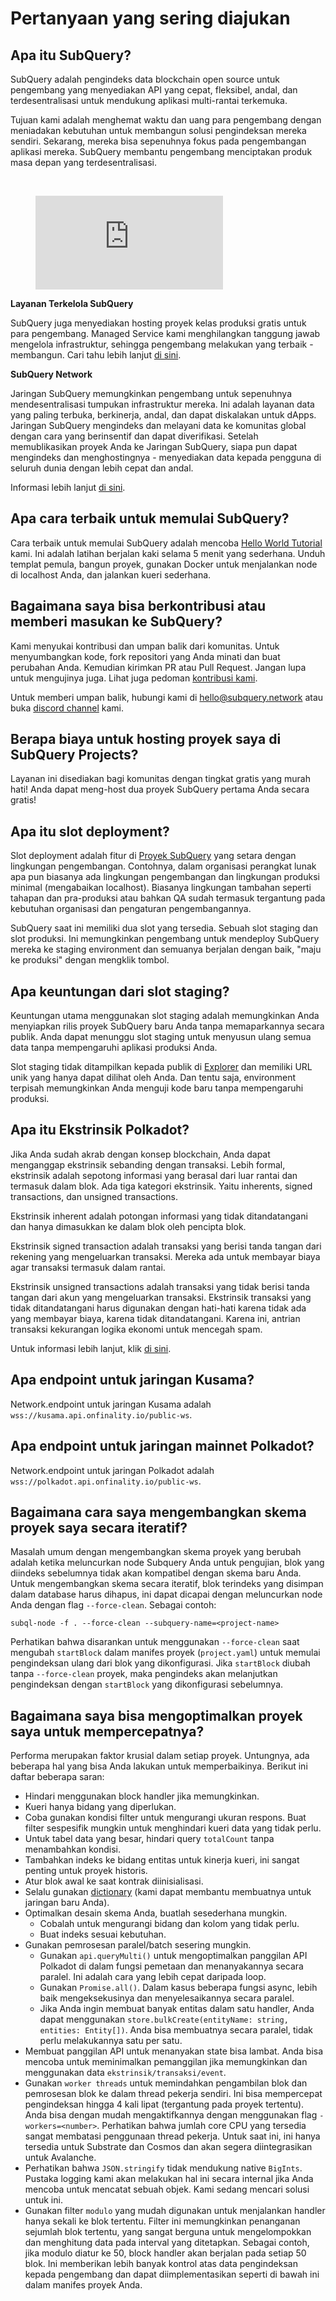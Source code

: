 # Pertanyaan yang sering diajukan

## Apa itu SubQuery?

SubQuery adalah pengindeks data blockchain open source untuk pengembang yang menyediakan API yang cepat, fleksibel, andal, dan terdesentralisasi untuk mendukung aplikasi multi-rantai terkemuka.

Tujuan kami adalah menghemat waktu dan uang para pengembang dengan meniadakan kebutuhan untuk membangun solusi pengindeksan mereka sendiri. Sekarang, mereka bisa sepenuhnya fokus pada pengembangan aplikasi mereka. SubQuery membantu pengembang menciptakan produk masa depan yang terdesentralisasi.

<br/>
<figure class="video_container">
<iframe src="https://www.youtube.com/embed/gCpVz_mkWdo" title="Memperkenalkan SubQuery Network" frameborder="0" allow="accelerometer; autoplay; clipboard-write; encrypted-media; gyroscope; picture-in-picture" allowfullscree="true"></iframe>
</figure>

**Layanan Terkelola SubQuery**

SubQuery juga menyediakan hosting proyek kelas produksi gratis untuk para pengembang. Managed Service kami menghilangkan tanggung jawab mengelola infrastruktur, sehingga pengembang melakukan yang terbaik - membangun. Cari tahu lebih lanjut [di sini](/run_publish/publish.md).

**SubQuery Network**

Jaringan SubQuery memungkinkan pengembang untuk sepenuhnya mendesentralisasi tumpukan infrastruktur mereka. Ini adalah layanan data yang paling terbuka, berkinerja, andal, dan dapat diskalakan untuk dApps. Jaringan SubQuery mengindeks dan melayani data ke komunitas global dengan cara yang berinsentif dan dapat diverifikasi. Setelah memublikasikan proyek Anda ke Jaringan SubQuery, siapa pun dapat mengindeks dan menghostingnya - menyediakan data kepada pengguna di seluruh dunia dengan lebih cepat dan andal.

Informasi lebih lanjut [di sini](/subquery_network/introduction.md).

## Apa cara terbaik untuk memulai SubQuery?

Cara terbaik untuk memulai SubQuery adalah mencoba [Hello World Tutorial](/assets/pdf/Hello_World_Lab.pdf) kami. Ini adalah latihan berjalan kaki selama 5 menit yang sederhana. Unduh templat pemula, bangun proyek, gunakan Docker untuk menjalankan node di localhost Anda, dan jalankan kueri sederhana.

## Bagaimana saya bisa berkontribusi atau memberi masukan ke SubQuery?

Kami menyukai kontribusi dan umpan balik dari komunitas. Untuk menyumbangkan kode, fork repositori yang Anda minati dan buat perubahan Anda. Kemudian kirimkan PR atau Pull Request. Jangan lupa untuk mengujinya juga. Lihat juga pedoman [kontribusi kami](../miscellaneous/contributing.html).

Untuk memberi umpan balik, hubungi kami di hello@subquery.network atau buka [discord channel](https://discord.com/invite/78zg8aBSMG) kami.

## Berapa biaya untuk hosting proyek saya di SubQuery Projects?

Layanan ini disediakan bagi komunitas dengan tingkat gratis yang murah hati! Anda dapat meng-host dua proyek SubQuery pertama Anda secara gratis!

## Apa itu slot deployment?

Slot deployment adalah fitur di [Proyek SubQuery](https://project.subquery.network) yang setara dengan lingkungan pengembangan. Contohnya, dalam organisasi perangkat lunak apa pun biasanya ada lingkungan pengembangan dan lingkungan produksi minimal (mengabaikan localhost). Biasanya lingkungan tambahan seperti tahapan dan pra-produksi atau bahkan QA sudah termasuk tergantung pada kebutuhan organisasi dan pengaturan pengembangannya.

SubQuery saat ini memiliki dua slot yang tersedia. Sebuah slot staging dan slot produksi. Ini memungkinkan pengembang untuk mendeploy SubQuery mereka ke staging environment dan semuanya berjalan dengan baik, "maju ke produksi" dengan mengklik tombol.

## Apa keuntungan dari slot staging?

Keuntungan utama menggunakan slot staging adalah memungkinkan Anda menyiapkan rilis proyek SubQuery baru Anda tanpa memaparkannya secara publik. Anda dapat menunggu slot staging untuk menyusun ulang semua data tanpa mempengaruhi aplikasi produksi Anda.

Slot staging tidak ditampilkan kepada publik di [Explorer](https://explorer.subquery.network/) dan memiliki URL unik yang hanya dapat dilihat oleh Anda. Dan tentu saja, environment terpisah memungkinkan Anda menguji kode baru tanpa mempengaruhi produksi.

## Apa itu Ekstrinsik Polkadot?

Jika Anda sudah akrab dengan konsep blockchain, Anda dapat menganggap ekstrinsik sebanding dengan transaksi. Lebih formal, ekstrinsik adalah sepotong informasi yang berasal dari luar rantai dan termasuk dalam blok. Ada tiga kategori ekstrinsik. Yaitu inherents, signed transactions, dan unsigned transactions.

Ekstrinsik inherent adalah potongan informasi yang tidak ditandatangani dan hanya dimasukkan ke dalam blok oleh pencipta blok.

Ekstrinsik signed transaction adalah transaksi yang berisi tanda tangan dari rekening yang mengeluarkan transaksi. Mereka ada untuk membayar biaya agar transaksi termasuk dalam rantai.

Ekstrinsik unsigned transactions adalah transaksi yang tidak berisi tanda tangan dari akun yang mengeluarkan transaksi. Ekstrinsik transaksi yang tidak ditandatangani harus digunakan dengan hati-hati karena tidak ada yang membayar biaya, karena tidak ditandatangani. Karena ini, antrian transaksi kekurangan logika ekonomi untuk mencegah spam.

Untuk informasi lebih lanjut, klik [di sini](https://substrate.dev/docs/en/knowledgebase/learn-substrate/extrinsics).

## Apa endpoint untuk jaringan Kusama?

Network.endpoint untuk jaringan Kusama adalah `wss://kusama.api.onfinality.io/public-ws`.

## Apa endpoint untuk jaringan mainnet Polkadot?

Network.endpoint untuk jaringan Polkadot adalah `wss://polkadot.api.onfinality.io/public-ws`.

## Bagaimana cara saya mengembangkan skema proyek saya secara iteratif?

Masalah umum dengan mengembangkan skema proyek yang berubah adalah ketika meluncurkan node Subquery Anda untuk pengujian, blok yang diindeks sebelumnya tidak akan kompatibel dengan skema baru Anda. Untuk mengembangkan skema secara iteratif, blok terindeks yang disimpan dalam database harus dihapus, ini dapat dicapai dengan meluncurkan node Anda dengan flag `--force-clean`. Sebagai contoh:

```shell
subql-node -f . --force-clean --subquery-name=<project-name>
```

Perhatikan bahwa disarankan untuk menggunakan `--force-clean` saat mengubah `startBlock` dalam manifes proyek (`project.yaml`) untuk memulai pengindeksan ulang dari blok yang dikonfigurasi. Jika `startBlock` diubah tanpa `--force-clean` proyek, maka pengindeks akan melanjutkan pengindeksan dengan `startBlock` yang dikonfigurasi sebelumnya.

## Bagaimana saya bisa mengoptimalkan proyek saya untuk mempercepatnya?

Performa merupakan faktor krusial dalam setiap proyek. Untungnya, ada beberapa hal yang bisa Anda lakukan untuk memperbaikinya. Berikut ini daftar beberapa saran:

- Hindari menggunakan block handler jika memungkinkan.
- Kueri hanya bidang yang diperlukan.
- Coba gunakan kondisi filter untuk mengurangi ukuran respons. Buat filter sespesifik mungkin untuk menghindari kueri data yang tidak perlu.
- Untuk tabel data yang besar, hindari query `totalCount` tanpa menambahkan kondisi.
- Tambahkan indeks ke bidang entitas untuk kinerja kueri, ini sangat penting untuk proyek historis.
- Atur blok awal ke saat kontrak diinisialisasi.
- Selalu gunakan [dictionary](../tutorials_examples/dictionary.html#how-does-a-subquery-dictionary-work) (kami dapat membantu membuatnya untuk jaringan baru Anda).
- Optimalkan desain skema Anda, buatlah sesederhana mungkin.
  - Cobalah untuk mengurangi bidang dan kolom yang tidak perlu.
  - Buat indeks sesuai kebutuhan.
- Gunakan pemrosesan paralel/batch sesering mungkin.
  - Gunakan `api.queryMulti()` untuk mengoptimalkan panggilan API Polkadot di dalam fungsi pemetaan dan menanyakannya secara paralel. Ini adalah cara yang lebih cepat daripada loop.
  - Gunakan `Promise.all()`. Dalam kasus beberapa fungsi async, lebih baik mengeksekusinya dan menyelesaikannya secara paralel.
  - Jika Anda ingin membuat banyak entitas dalam satu handler, Anda dapat menggunakan `store.bulkCreate(entityName: string, entities: Entity[])`. Anda bisa membuatnya secara paralel, tidak perlu melakukannya satu per satu.
- Membuat panggilan API untuk menanyakan state bisa lambat. Anda bisa mencoba untuk meminimalkan pemanggilan jika memungkinkan dan menggunakan data `ekstrinsik/transaksi/event`.
- Gunakan `worker threads` untuk memindahkan pengambilan blok dan pemrosesan blok ke dalam thread pekerja sendiri. Ini bisa mempercepat pengindeksan hingga 4 kali lipat (tergantung pada proyek tertentu). Anda bisa dengan mudah mengaktifkannya dengan menggunakan flag `-workers=<number>`. Perhatikan bahwa jumlah core CPU yang tersedia sangat membatasi penggunaan thread pekerja. Untuk saat ini, ini hanya tersedia untuk Substrate dan Cosmos dan akan segera diintegrasikan untuk Avalanche.
- Perhatikan bahwa `JSON.stringify` tidak mendukung native `BigInts`. Pustaka logging kami akan melakukan hal ini secara internal jika Anda mencoba untuk mencatat sebuah objek. Kami sedang mencari solusi untuk ini.
- Gunakan filter `modulo` yang mudah digunakan untuk menjalankan handler hanya sekali ke blok tertentu. Filter ini memungkinkan penanganan sejumlah blok tertentu, yang sangat berguna untuk mengelompokkan dan menghitung data pada interval yang ditetapkan. Sebagai contoh, jika modulo diatur ke 50, block handler akan berjalan pada setiap 50 blok. Ini memberikan lebih banyak kontrol atas data pengindeksan kepada pengembang dan dapat diimplementasikan seperti di bawah ini dalam manifes proyek Anda.
